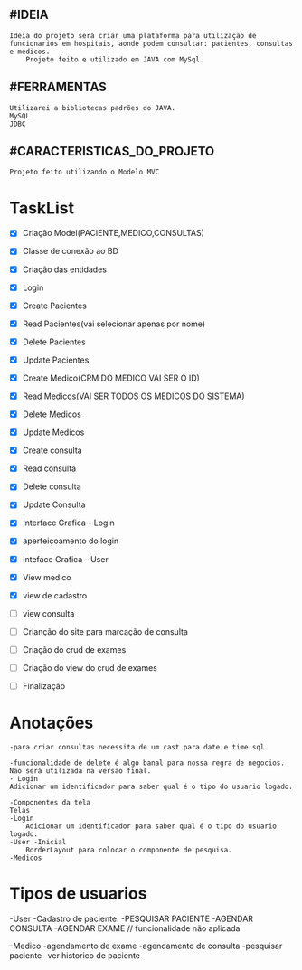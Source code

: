## #IDEIA 
	Ideia do projeto será criar uma plataforma para utilização de funcionarios em hospitais, aonde podem consultar: pacientes, consultas e medicos.
		Projeto feito e utilizado em JAVA com MySql.

## **#FERRAMENTAS**
	Utilizarei a bibliotecas padrões do JAVA.
	MySQL
	JDBC

## **#CARACTERISTICAS_DO_PROJETO**
	Projeto feito utilizando o Modelo MVC




# **TaskList**

- [x] Criação Model(PACIENTE,MEDICO,CONSULTAS)
- [x] Classe de conexão ao BD
- [x] Criação das entidades
- [x] Login
- [x] Create Pacientes
- [x] Read Pacientes(vai selecionar apenas por nome)
- [x] Delete Pacientes
- [x] Update Pacientes
- [x] Create Medico(CRM DO MEDICO VAI SER O ID)
- [x] Read Medicos(VAI SER TODOS OS MEDICOS DO SISTEMA)
- [x] Delete Medicos
- [x] Update Medicos
- [x] Create consulta
- [x] Read consulta
- [x] Delete consulta
- [x] Update Consulta
- [x] Interface Grafica - Login
- [x] aperfeiçoamento do login
- [x] inteface Grafica - User
- [x] View medico
- [x] view de cadastro
- [ ] view consulta
- [ ] Crianção do site para marcação de consulta
- [ ] Criação do crud de exames
- [ ] Criação do view do crud de exames
- [ ] Finalização




# Anotações
	-para criar consultas necessita de um cast para date e time sql.

	-funcionalidade de delete é algo banal para nossa regra de negocios. Não será utilizada na versão final.
	- Login 
	Adicionar um identificador para saber qual é o tipo do usuario logado.

	-Componentes da tela
	Telas
	-Login
		Adicionar um identificador para saber qual é o tipo do usuario logado.
	-User -Inicial
		BorderLayout para colocar o componente de pesquisa.
	-Medicos

# Tipos de usuarios

-User 
	-Cadastro de paciente.
	-PESQUISAR PACIENTE
	-AGENDAR CONSULTA
	-AGENDAR EXAME // funcionalidade não aplicada


-Medico
	-agendamento de exame
	-agendamento de consulta
	-pesquisar paciente
	-ver historico de paciente

